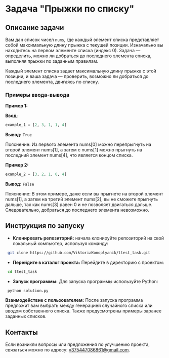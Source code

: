# Задача "Прыжки по списку"

## Описание задачи

Вам дан список чисел `nums`, где каждый элемент списка представляет собой максимальную длину прыжка с текущей позиции. Изначально вы находитесь на первом элементе списка (индекс 0). Задача — определить, можно ли добраться до последнего элемента списка, выполняя прыжки по заданным правилам.

Каждый элемент списка задает максимальную длину прыжка с этой позиции, и ваша задача — проверить, возможно ли добраться до последнего элемента, двигаясь по списку.

### Примеры ввода-вывода

**Пример 1:**

**Ввод**:
```python
example_1 = [2, 3, 1, 1, 4]
```
**Вывод:**
`True`

Пояснение: Из первого элемента nums[0] можно перепрыгнуть на второй элемент nums[1], а затем с nums[1] можно прыгнуть на последний элемент nums[4], что является концом списка.

**Пример 2:**
```python
example_2 = [3, 2, 1, 0, 4]
```
**Вывод:**
`False`

Пояснение: В этом примере, даже если вы прыгнете на второй элемент nums[1], а затем на третий элемент nums[2], вы не сможете прыгнуть дальше, так как nums[3] равен 0 и не позволяет двигаться дальше. Следовательно, добраться до последнего элемента невозможно.

## Инструкция по запуску

* **Клонировать репозиторий:** начала клонируйте репозиторий на свой локальный компьютер, используя команду:
```bash
 git clone https://github.com/ViktoriaKonoplyanik/ttest_task.git
```
* **Перейдите в каталог проекта:** Перейдите в директорию с проектом:
```bash
 cd ttest_task
```
* **Запуск программы:** Для запуска программы используйте Python:
```bash
 python solution.py
```
**Взаимодействие с пользователем:** После запуска программа предложит вам выбрать между генерацией случайного списка или вводом собственного списка. Также предусмотрены примеры заранее заданных списков.


## Контакты
Если возникли вопросы или предложения по улучшению проекта, связаться можно по адресу: [v375447086861@gmail.com](mailto:v375447086861@gmail.com).
